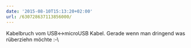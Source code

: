 ```yaml
---
date: '2015-08-10T15:13:20+02:00'
url: /630728637113856000/
---
```

Kabelbruch vom USB&lt;-&gt;microUSB Kabel. Gerade wenn man dringend was rüberziehn möchte :-\
